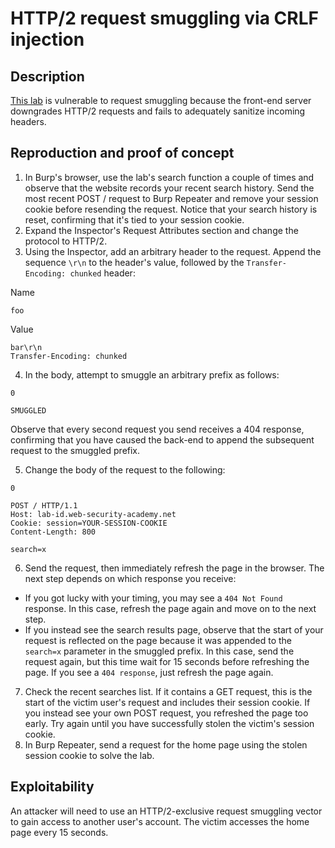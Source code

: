 # HTTP/2 request smuggling via CRLF injection

## Description

[This lab](https://portswigger.net/web-security/request-smuggling/advanced/lab-request-smuggling-h2-request-smuggling-via-crlf-injection) is vulnerable to request smuggling because the front-end server downgrades HTTP/2 requests and fails to adequately sanitize incoming headers.

## Reproduction and proof of concept

1. In Burp's browser, use the lab's search function a couple of times and observe that the website records your recent search history. Send the most recent POST / request to Burp Repeater and remove your session cookie before resending the request. Notice that your search history is reset, confirming that it's tied to your session cookie.
2. Expand the Inspector's Request Attributes section and change the protocol to HTTP/2.
3. Using the Inspector, add an arbitrary header to the request. Append the sequence `\r\n` to the header's value, followed by the `Transfer-Encoding: chunked` header:

Name

```text
foo
```

Value

```text
bar\r\n
Transfer-Encoding: chunked
```

4. In the body, attempt to smuggle an arbitrary prefix as follows:

```text
0

SMUGGLED
```
Observe that every second request you send receives a 404 response, confirming that you have caused the back-end to append the subsequent request to the smuggled prefix.

5. Change the body of the request to the following:

```text
0

POST / HTTP/1.1
Host: lab-id.web-security-academy.net
Cookie: session=YOUR-SESSION-COOKIE
Content-Length: 800

search=x
```

6. Send the request, then immediately refresh the page in the browser. The next step depends on which response you receive:
* If you got lucky with your timing, you may see a `404 Not Found` response. In this case, refresh the page again and move on to the next step.
* If you instead see the search results page, observe that the start of your request is reflected on the page because it was appended to the `search=x` parameter in the smuggled prefix. In this case, send the request again, but this time wait for 15 seconds before refreshing the page. If you see a `404 response`, just refresh the page again.
7. Check the recent searches list. If it contains a GET request, this is the start of the victim user's request and includes their session cookie. If you instead see your own POST request, you refreshed the page too early. Try again until you have successfully stolen the victim's session cookie.
8. In Burp Repeater, send a request for the home page using the stolen session cookie to solve the lab.

## Exploitability

An attacker will need to use an HTTP/2-exclusive request smuggling vector to gain access to another user's account. The victim accesses the home page every 15 seconds. 
